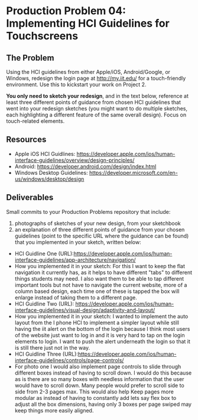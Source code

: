 # Production Problem 04: Implementing HCI Guidelines for Touchscreens

## The Problem

Using the HCI guidelines from either Apple/iOS, Android/Google, or Windows, redesign the login page at
http://my.iit.edu/ for a touch-friendly environment. Use this to kickstart your work on Project 2.

**You only need to sketch your redesign**, and in the text below, reference at least three different
points of guidance from chosen HCI guidelines that went into your redesign sketches (you might
want to do multiple sketches, each highlighting a different feature of the same overall design).
Focus on touch-related elements.

## Resources

* Apple iOS HCI Guidlines:
  https://developer.apple.com/ios/human-interface-guidelines/overview/design-principles/
* Android:
  https://developer.android.com/design/index.html
* Windows Desktop Guidelines:
  https://developer.microsoft.com/en-us/windows/desktop/design

## Deliverables

Small commits to your Production Problems repository that include:

1) photographs of sketches of your new design, from your sketchbook
2) an explanation of three different points of guidance from your chosen guidelines (point to the
   specific URL where the guidance can be found) that you implemented in your sketch, written below:

* HCI Guidline One (URL):https://developer.apple.com/ios/human-interface-guidelines/app-architecture/navigation/
* How you implemented it in your sketch:
For this I want to keep the flat navigation it currently has, as it helps to have different "tabs"
to different things students may need.
I also want them to be able to tap different important tools but not have to navigate
the current website, more of a column based design, each time one of these is tapped
the box will enlarge instead of taking them to a different page.
* HCI Guidline Two (URL): https://developer.apple.com/ios/human-interface-guidelines/visual-design/adaptivity-and-layout/
* How you implemented it in your sketch:
I wanted to implement the auto layout from the I phone HCI to implement a simpler
layout while still having the iit alert on the bottom of the login because I think
most users of the website just want to log in and it is very hard to
tap on the login elements to login.
I want to push the alert underneath the login so that it is still there just not in
the way.
* HCI Guidline Three (URL):https://developer.apple.com/ios/human-interface-guidelines/controls/page-controls/
* For photo one I would also implement page controls to slide through different
boxes instead of having to scroll down. I would do this because as is there
are so many boxes with needless information that the user would have to scroll down.
Many people would prefer to scroll side to side from 2-3 pages max. This would also help
Keep pages more modular as instead of having to constantly add lets say flex box to adjust
all the box dimensions, having only 3 boxes per page swiped may keep things more
easily aligned.
